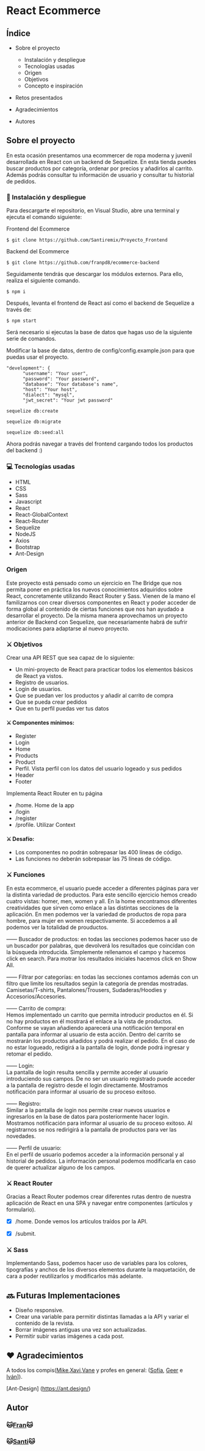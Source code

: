 #  React Ecommerce

## Índice

* Sobre el proyecto
    * Instalación y despliegue
    * Tecnologías usadas
    * Origen
    * Objetivos
    * Concepto e inspiración

* Retos presentados

* Agradecimientos

* Autores

## Sobre el proyecto

En esta ocasión presentamos una ecommercer de ropa moderna y juvenil desarrollada en React con un backend de Sequelize.  En esta tienda puedes buscar productos por categoría, ordenar por precios y añadirlos al carrito. Además podrás consultar tu información de usuario y consultar tu historial de pedidos. 

### 💫 Instalación y despliegue

Para descargarte el repositorio, en Visual Studio, abre una terminal y ejecuta el comando siguiente:


Frontend del Ecommerce
```
$ git clone https://github.com/Santiremix/Proyecto_Frontend
```
Backend del Ecommerce
```
$ git clone https://github.com/franpd8/ecommerce-backend
```

 Seguidamente tendrás que descargar los módulos externos. Para ello, realiza el siguiente comando.

```
$ npm i
```

Después, levanta el frontend de React así como el backend de Sequelize a través de:

```
$ npm start
```
Será necesario si ejecutas la base de datos que hagas uso de la siguiente serie de comandos. 

Modificar la base de datos, dentro de config/config.example.json para que puedas usar el proyecto.
```
"development": {
      "username": "Your user", 
      "password": "Your password",
      "database": "Your database's name",
      "host": "Your host",
      "dialect": "mysql",
      "jwt_secret": "Your jwt password"
```

```
sequelize db:create

sequelize db:migrate

sequelize db:seed:all
```

Ahora podrás navegar a través del frontend cargando todos los productos del backend :) 

### 💻 Tecnologías usadas

* HTML
* CSS
* Sass
* Javascript
* React
* React-GlobalContext
* React-Router
* Sequelize 
* NodeJS 
* Axios 
* Bootstrap
* Ant-Design 

### Origen

Este proyecto está pensado como un ejercicio en The Bridge que nos permita poner en práctica los nuevos conocimientos adquiridos sobre React, concretamente utilizando React Router y Sass. Vienen de la mano el familizarnos con crear diversos componentes en React y poder acceder de forma global al contenido de ciertas funciones que nos han ayudado a desarrollar el proyecto.  De la misma manera aprovechamos un proyecto anterior de Backend con Sequelize, que necesariamente habrá de sufrir modicaciones para adaptarse al nuevo proyecto. 

### ⚔️ Objetivos

Crear una API REST que sea capaz de lo siguiente:
* Un mini-proyecto de React para practicar todos los elementos básicos de React ya vistos.
* Registro de usuarios.
* Login de usuarios.
* Que se puedan ver los productos  y añadir al carrito de compra
* Que se pueda crear pedidos
* Que en tu perfil puedas ver tus datos

#### ⚔️ Componentes mínimos:
* Register
* Login
* Home
* Products
* Product
* Perfil. Vista perfil con los datos del usuario logeado y sus pedidos
* Header
* Footer

Implementa React Router en tu página
* /home. Home de la app
* /login
* /register
* /profile. 
Utilizar Context 

#### ⚔️ Desafío:
* Los componentes no podrán sobrepasar las 400 líneas de código.
* Las funciones no deberán sobrepasar las 75 líneas de código.

### ⚔️ Funciones

En esta ecommerce, el usuario puede acceder a diferentes páginas para ver la distinta variedad de productos. Para este sencillo ejercicio hemos creado cuatro vistas: homer, men, women y all.  En la home encontramos diferentes creatividades que sirven como enlace a las distintas secciones de la aplicación. En men podemos ver la variedad de productos de ropa para hombre, para mujer en women respectivamente. Si accedemos a all podemos ver la totalidad de prouductos. 

—— Buscador de productos: en todas las secciones podemos hacer uso de un buscador por palabras, que devolverá los resultados que coincidan con la búsqueda introducida. Simplemente rellenamos el campo y hacemos click en search. Para motrar los resultados iniciales hacemos click en Show All. 

—— Filtrar por categorías: en todas las secciones contamos además con un filtro que limite los resultados según la categoría de prendas mostradas. Camisetas/T-shirts, Pantalones/Trousers, Sudaderas/Hoodies y Accesorios/Accesories. 

—— Carrito de compra:<br>
 Hemos implementado un carrito que permita introducir productos en él. Si no hay productos en él mostrará el enlace a la vista de productos. Conforme se vayan añadiendo aparecerá una notificación temporal en pantalla para informar al usuario de esta acción. Dentro del carrito se mostrarán los productos añadidos y podrá realizar el pedido. En el caso de no estar logueado, redigirá a la pantalla de login, donde podrá ingresar y retomar el pedido. 

—— Login: <br>
La pantalla de login resulta sencilla y permite acceder al usuario introduciendo sus campos. De no ser un usuario registrado puede acceder a la pantalla de registro desde el login directamente. Mostramos notificación para informar al usuario de su proceso exitoso.

—— Registro: <br>
Similar a la pantalla de login nos permite crear nuevos usuarios e ingresarlos en la base de datos para posteriormente hacer login. Mostramos notificación para informar al usuario de su proceso exitoso. Al registrarnos se nos redirigirá a la pantalla de productos para ver las novedades. 

—— Perfil de usuario: <br>
En el perfil de usuario podemos acceder a la información personal y al historial de pedidos. La información personal podemos modificarla en caso de querer actualizar alguno de los campos. 

### ⚔️ React Router

Gracias a React Router podemos crear diferentes rutas dentro de nuestra aplicación de React en una SPA y navegar entre componentes (artículos y formulario).

 * [x] /home. Donde vemos los artículos traídos por la API.
 * [x] /submit. 


### ⚔️ Sass

Implementando Sass, podemos hacer uso de variables para los colores, tipografías y anchos de los diversos elementos durante la maquetación, de cara a poder reutilizarlos y modificarlos más adelante. 


## 🔜 Futuras Implementaciones

* Diseño responsive. 
* Crear una variable para permitir distintas llamadas a la API y variar el contenido de la revista. 
* Borrar imágenes antiguas una vez son actualizadas. 
* Permitir subir varias imágenes a cada post.


##  ♥️ Agradecimientos

A todos los compis([Mike](https://github.com/MrSetOne),[Xavi](https://github.com/xavi-mat),[Vane](https://github.com/vaneebg/) y profes en general: ([Sofía](https://github.com/SofiaPinilla), [Geer](https://github.com/GeerDev) e [Iván](https://github.com/ivanpuebla10)]).



[Ant-Design] (https://ant.design/)
## Autor

### 🐱[Fran](https://github.com/franpd8)🐱
### 🐱[Santi](https://github.com/Santiremix)🐱
